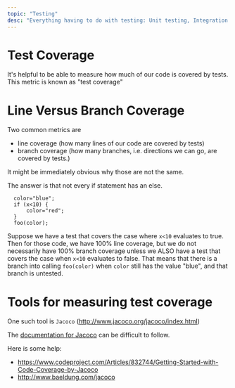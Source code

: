 ```yaml
---
topic: "Testing"
desc: "Everything having to do with testing: Unit testing, Integration Testing, Test Coverage"
---
```


# Test Coverage

It's helpful to be able to measure how much of our code is covered by tests.  This metric is known as "test coverage"

# Line Versus Branch Coverage

Two common metrics are

* line coverage (how many lines of our code are covered by tests)
* branch coverage (how many branches, i.e. directions we can go, are covered by tests.)

It might be immediately obvious why those are not the same.

The answer is that not every if statement has an else.

```
  color="blue";
  if (x<10) {
      color="red";
  }
  foo(color);
```

Suppose we have a test that covers the case where `x<10` evaluates to true.   Then for those code, we have 100% line coverage, but we 
do not necessarily have 100% branch coverage unless we ALSO have a test that covers the case when `x<10` evaluates to false.   That means
that there is a branch into calling `foo(color)` when `color` still has the value "blue", and that branch is untested.

# Tools for measuring test coverage

One such tool is `Jacoco` (http://www.jacoco.org/jacoco/index.html)

The [documentation for Jacoco](http://www.jacoco.org/jacoco/trunk/doc/index.html) can be difficult to follow.

Here is some help:

* https://www.codeproject.com/Articles/832744/Getting-Started-with-Code-Coverage-by-Jacoco
* http://www.baeldung.com/jacoco

